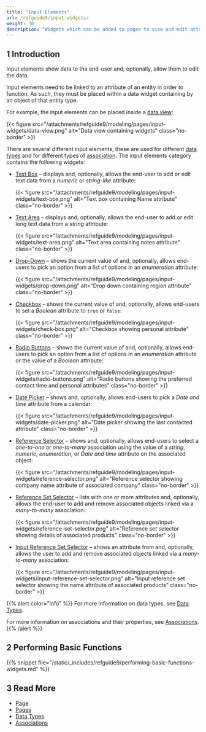 ```yaml
---
title: "Input Elements"
url: /refguide9/input-widgets/
weight: 30
description: "Widgets which can be added to pages to view and edit attributes of objects."
---
```


## 1 Introduction

Input elements show data to the end-user and, optionally, allow them to edit the data.

Input elements need to be linked to an attribute of an entity in order to function. As such, they must be placed within a data widget containing by an object of that entity type.

For example, the input elements can be placed inside a [data view](/refguide9/data-view/):

{{< figure src="/attachments/refguide9/modeling/pages/input-widgets/data-view.png" alt="Data view containing widgets" class="no-border" >}}

There are several different input elements, these are used for different [data types](/refguide9/data-types/) and for different types of [association](/refguide9/associations/). The input elements category contains the following widgets:

* [Text Box](/refguide9/text-box/) – displays and, optionally, allows the end-user to add or edit text data from a *numeric* or *string-like* attribute:

    {{< figure src="/attachments/refguide9/modeling/pages/input-widgets/text-box.png" alt="Text box containing Name attribute" class="no-border" >}}

* [Text Area](/refguide9/text-area/) – displays and, optionally, allows the end-user to add or edit long text data from a *string* attribute:

    {{< figure src="/attachments/refguide9/modeling/pages/input-widgets/text-area.png" alt="Text area containing notes attribute" class="no-border" >}}

* [Drop-Down](/refguide9/drop-down/) – shows the current value of and, optionally, allows end-users to pick an option from a list of options in an *enumeration* attribute:

    {{< figure src="/attachments/refguide9/modeling/pages/input-widgets/drop-down.png" alt="Drop down containing region attribute" class="no-border" >}}

* [Checkbox](/refguide9/check-box/) – shows the current value of and, optionally, allows end-users to set a *Boolean* attribute to `true` or `false`:

    {{< figure src="/attachments/refguide9/modeling/pages/input-widgets/check-box.png" alt="Checkbox showing personal attribute" class="no-border" >}}

* [Radio Buttons](/refguide9/radio-buttons/) – shows the current value of and, optionally, allows end-users to pick an option from a list of options in an *enumeration* attribute or the value of a *Boolean* attribute:

    {{< figure src="/attachments/refguide9/modeling/pages/input-widgets/radio-buttons.png" alt="Radio buttons showing the preferred contact time and personal attributes" class="no-border" >}}

* [Date Picker](/refguide9/date-picker/) – shows and, optionally, allows end-users to pick a *Date and time* attribute from a calendar:

    {{< figure src="/attachments/refguide9/modeling/pages/input-widgets/date-picker.png" alt="Date picker showing the last contacted attribute" class="no-border" >}}

* [Reference Selector](/refguide9/reference-selector/) – shows and, optionally, allows end-users to select a *one-to-one* or *one-to-many* association using the value of a *string*, *numeric*, *enumeration*, or *Date and time* attribute on the associated object:

    {{< figure src="/attachments/refguide9/modeling/pages/input-widgets/reference-selector.png" alt="Reference selector showing company name attribute of associated company" class="no-border" >}}

* [Reference Set Selector](/refguide9/reference-set-selector/) –  lists with one or more attributes and, optionally, allows the end-user to add and remove associated objects linked via a *many-to-many* association:

    {{< figure src="/attachments/refguide9/modeling/pages/input-widgets/reference-set-selector.png" alt="Reference set selector showing details of associated products" class="no-border" >}}

* [Input Reference Set Selector](/refguide9/input-reference-set-selector/) – shows an attribute from and, optionally, allows the user to add and remove associated objects linked via a *many-to-many* association:

    {{< figure src="/attachments/refguide9/modeling/pages/input-widgets/input-reference-set-selector.png" alt="Input reference set selector showing the name attribute of associated products" class="no-border" >}}

{{% alert color="info" %}}
For more information on data types, see [Data Types](/refguide9/data-types/).

For more information on associations and their properties, see [Associations](/refguide9/associations/).
{{% /alert %}}

## 2 Performing Basic Functions

{{% snippet file="/static/_includes/refguide9/performing-basic-functions-widgets.md" %}}

## 3 Read More

* [Page](/refguide9/page/)
* [Pages](/refguide9/pages/)
* [Data Types](/refguide9/data-types/)
* [Associations](/refguide9/associations/)
  